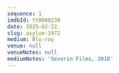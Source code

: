 ```yaml
---
sequence: 1
imdbId: tt0068230
date: 2025-02-22
slug: asylum-1972
medium: Blu-ray
venue: null
venueNotes: null
mediumNotes: 'Severin Films, 2018'
---
```


